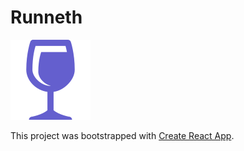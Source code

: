 # Runneth
![logo](https://github.com/TedisAgolli/live-bookmarks/blob/master/public/runneth_128.png)

This project was bootstrapped with [Create React App](https://github.com/facebook/create-react-app).
